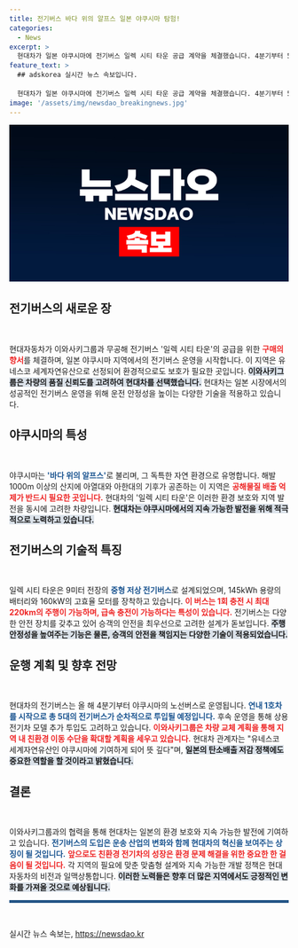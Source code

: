 ```yaml
---
title: 전기버스 바다 위의 알프스 일본 야쿠시마 탐험!
categories:
  - News
excerpt: >
  현대차가 일본 야쿠시마에 전기버스 일렉 시티 타운 공급 계약을 체결했습니다. 4분기부터 5대가 순차 투입되며, 유네스코 세계자연유산 보호에도 기여할 예정입니다. 독특한 자연환경을 지키는 이 전기버스의 운행이 기대됩니다!
feature_text: >
  ## adskorea 실시간 뉴스 속보입니다.

  현대차가 일본 야쿠시마에 전기버스 일렉 시티 타운 공급 계약을 체결했습니다. 4분기부터 5대가 순차 투입되며, 유네스코 세계자연유산 보호에도 기여할 예정입니다. 독특한 자연환경을 지키는 이 전기버스의 운행이 기대됩니다!
image: '/assets/img/newsdao_breakingnews.jpg'
---
```


<p><img src="/assets/img/newsdao_breakingnews.jpg" alt="adskorea 속보" /></p>

<h2 data-ke-size="size26">전기버스의 새로운 장</h2>

<p data-ke-size="size16">&nbsp;</p>

<p>현대자동차가 이와사키그룹과 무공해 전기버스 '일렉 시티 타운'의 공급을 위한 <b><span style="color: #ee2323;">구매의향서</span></b>를 체결하며, 일본 야쿠시마 지역에서의 전기버스 운영을 시작합니다. 이 지역은 유네스코 세계자연유산으로 선정되어 환경적으로도 보호가 필요한 곳입니다. <b><span style="background-color: #21538527;">이와사키그룹은 차량의 품질 신뢰도를 고려하여 현대차를 선택했습니다.</span></b> 현대차는 일본 시장에서의 성공적인 전기버스 운영을 위해 운전 안정성을 높이는 다양한 기술을 적용하고 있습니다.</p>

<h2 data-ke-size="size26">야쿠시마의 특성</h2>

<p data-ke-size="size16">&nbsp;</p>

<p>야쿠시마는 <b><span style="color: #1a5490;">'바다 위의 알프스'</span></b>로 불리며, 그 독특한 자연 환경으로 유명합니다. 해발 1000m 이상의 산지에 아열대와 아한대의 기후가 공존하는 이 지역은 <b><span style="color: #ee2323;">공해물질 배출 억제가 반드시 필요한 곳입니다.</span></b> 현대차의 '일렉 시티 타운'은 이러한 환경 보호와 지역 발전을 동시에 고려한 차량입니다. <b><span style="background-color: #21538527;">현대차는 야쿠시마에서의 지속 가능한 발전을 위해 적극적으로 노력하고 있습니다.</span></b></p>

<h2 data-ke-size="size26">전기버스의 기술적 특징</h2>

<p data-ke-size="size16">&nbsp;</p>

<p>일렉 시티 타운은 9미터 전장의 <b><span style="color: #1a5490;">중형 저상 전기버스</span></b>로 설계되었으며, 145kWh 용량의 배터리와 160kW의 고효율 모터를 장착하고 있습니다. <b><span style="color: #ee2323;">이 버스는 1회 충전 시 최대 220km의 주행이 가능하며, 급속 충전이 가능하다는 특성이 있습니다.</span></b> 전기버스는 다양한 안전 장치를 갖추고 있어 승객의 안전을 최우선으로 고려한 설계가 돋보입니다. <b><span style="background-color: #21538527;">주행 안정성을 높여주는 기능은 물론, 승객의 안전을 책임지는 다양한 기술이 적용되었습니다.</span></b></p>

<h2 data-ke-size="size26">운행 계획 및 향후 전망</h2>

<p data-ke-size="size16">&nbsp;</p>

<p>현대차의 전기버스는 올 해 4분기부터 야쿠시마의 노선버스로 운영됩니다. <b><span style="color: #1a5490;">연내 1호차를 시작으로 총 5대의 전기버스가 순차적으로 투입될 예정입니다.</span></b> 후속 운영을 통해 상용 전기차 모델 추가 투입도 고려하고 있습니다. <b><span style="color: #ee2323;">이와사키그룹은 차량 교체 계획을 통해 지역 내 친환경 이동 수단을 확대할 계획을 세우고 있습니다.</span></b> 현대차 관계자는 "유네스코 세계자연유산인 야쿠시마에 기여하게 되어 뜻 깊다"며, <b><span style="background-color: #21538527;">일본의 탄소배출 저감 정책에도 중요한 역할을 할 것이라고 밝혔습니다.</span></b></p>

<h2 data-ke-size="size26">결론</h2>

<p data-ke-size="size16">&nbsp;</p>

<p>이와사키그룹과의 협력을 통해 현대차는 일본의 환경 보호와 지속 가능한 발전에 기여하고 있습니다. <b><span style="color: #1a5490;">전기버스의 도입은 운송 산업의 변화와 함께 현대차의 혁신을 보여주는 상징이 될 것입니다.</span></b> <b><span style="color: #ee2323;">앞으로도 친환경 전기차의 성장은 환경 문제 해결을 위한 중요한 한 걸음이 될 것입니다.</span></b> 각 지역의 필요에 맞춘 맞춤형 설계와 지속 가능한 개발 정책은 현대자동차의 비전과 일맥상통합니다. <b><span style="background-color: #21538527;">이러한 노력들은 향후 더 많은 지역에서도 긍정적인 변화를 가져올 것으로 예상됩니다.</span></b></p>

<hr style="height:5px; background-color: #215385; border:none;"/>

<p data-ke-size="size16">&nbsp;</p>
실시간 뉴스 속보는, <a href="https://newsdao.kr" rel="dofollow">https://newsdao.kr</a>


